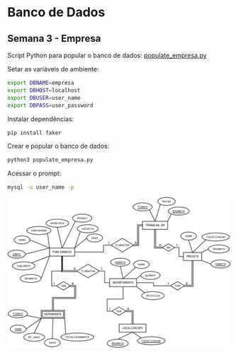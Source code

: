 # Banco de Dados

## Semana 3 - Empresa

Script Python para popular o banco de dados: [populate_empresa.py](populate_empresa.py)

Setar as variáveis de ambiente:

```bash
export DBNAME=empresa
export DBHOST=localhost
export DBUSER=user_name
export DBPASS=user_password
```

Instalar dependências:

```bash
pip install faker
```

Crear e popular o banco de dados:

```bash
python3 populate_empresa.py
```

Acessar o prompt:

```bash
mysql -u user_name -p
```

![MER Empresa, semana 3](empresa_MER.svg)
